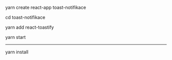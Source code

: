 yarn create react-app toast-notifikace

cd toast-notifikace

yarn add react-toastify

yarn start

----- 

yarn install
